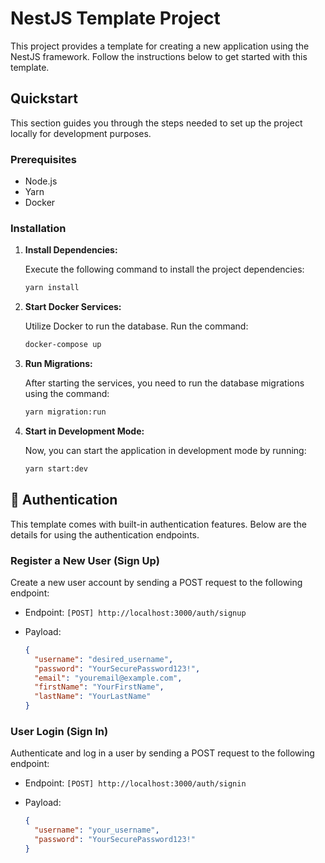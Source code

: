 # NestJS Template Project

This project provides a template for creating a new application using the NestJS framework. Follow the instructions below to get started with this template.

## Quickstart

This section guides you through the steps needed to set up the project locally for development purposes.

### Prerequisites

- Node.js
- Yarn
- Docker

### Installation

1. **Install Dependencies:**

    Execute the following command to install the project dependencies:

    ```bash
    yarn install
    ```

2. **Start Docker Services:**

    Utilize Docker to run the database. Run the command:

    ```bash
    docker-compose up
    ```

3. **Run Migrations:**

    After starting the services, you need to run the database migrations using the command:

    ```bash
    yarn migration:run
    ```

4. **Start in Development Mode:**

    Now, you can start the application in development mode by running:

    ```bash
    yarn start:dev
    ```

## 🛂 Authentication

This template comes with built-in authentication features. Below are the details for using the authentication endpoints.

### Register a New User (Sign Up)

Create a new user account by sending a POST request to the following endpoint:

- Endpoint: `[POST] http://localhost:3000/auth/signup`

- Payload:

    ```json
    {
      "username": "desired_username",
      "password": "YourSecurePassword123!",
      "email": "youremail@example.com",
      "firstName": "YourFirstName",
      "lastName": "YourLastName"
    }
    ```

### User Login (Sign In)

Authenticate and log in a user by sending a POST request to the following endpoint:

- Endpoint: `[POST] http://localhost:3000/auth/signin`

- Payload:

    ```json
    {
      "username": "your_username",
      "password": "YourSecurePassword123!"
    }
    ```
